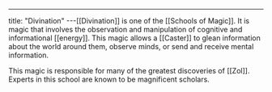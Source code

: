 ---
title: "Divination"
---[[Divination]] is one of the [[Schools of Magic]]. It is magic that involves the observation and manipulation of cognitive and informational [[energy]]. This magic allows a [[Caster]] to glean information about the world around them, observe minds, or send and receive mental information.

This magic is responsible for many of the greatest discoveries of [[Zol]]. Experts in this school are known to be magnificent scholars.